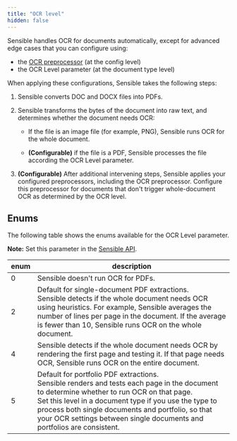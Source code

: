 ```yaml
---
title: "OCR level"
hidden: false
---
```

Sensible handles OCR for documents automatically, except for advanced edge cases that you can configure using:

- the [OCR preprocessor](doc:ocr) (at the config level)
- the OCR Level parameter (at the document type level)

When applying these configurations, Sensible takes the following steps: 

1. Sensible converts DOC and DOCX files into PDFs.

2. Sensible transforms the bytes of the document into raw text, and determines whether the document needs OCR:

   - If the file is an image file (for example, PNG), Sensible runs OCR for the whole document.

   - **(Configurable)** if the file is a PDF, Sensible processes the file according the OCR Level parameter.

3. **(Configurable)** After additional intervening steps, Sensible applies your configured preprocessors, including the OCR preprocessor. Configure this preprocessor for documents that don't trigger whole-document OCR as determined by the OCR level.

## Enums

The following table shows the enums available for the OCR Level parameter. 

**Note:** Set this parameter in the [Sensible API](ref:create-document-type).

| enum | description                                                  |
| ---- | ------------------------------------------------------------ |
| 0    | Sensible doesn't run OCR for PDFs.                           |
| 2    | Default for single-document PDF extractions.<br/> Sensible detects if the whole document needs OCR using heuristics. For example, Sensible averages the number of lines per page in the document. If the average is fewer than 10, Sensible runs OCR on the whole document. |
| 4    | Sensible detects if the whole document needs OCR by rendering the first page and testing it. If that page needs OCR, Sensible runs OCR on the entire document. |
| 5    | Default for portfolio PDF extractions.<br/>Sensible renders and tests each page in the document to determine whether to run OCR on that page.<br/>Set this level in a document type if you use the type to process both single documents and portfolio, so that your OCR settings between single documents and portfolios are consistent. |

